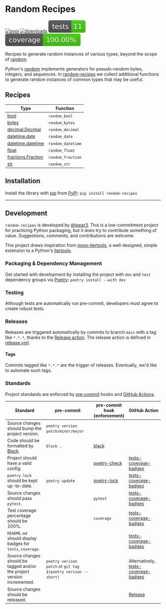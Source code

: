 # Random Recipes

[![pypi](https://img.shields.io/pypi/v/random-recipes)](https://pypi.org/project/random-recipes/#history)
[![downloads](https://img.shields.io/pypi/dm/random-recipes)](https://pypistats.org/packages/random-recipes)
![tests](images/badges/tests.svg)
![coverage](images/badges/coverage.svg)

Recipes to generate random instances of various types, beyond the scope of [random](https://docs.python.org/3/library/random.html).

Python's [random](https://docs.python.org/3/library/random.html) implements generators for pseudo-random bytes, integers, and sequences.
In [random-recipes](https://github.com/ipear3/random-recipes) we collect additional functions to generate random instances of common types that may be useful.

## Recipes

| Type                                                                                      | Function          |
|-------------------------------------------------------------------------------------------|-------------------|
| [bool](https://docs.python.org/3/library/stdtypes.html#boolean-values)                    | `random_bool`     |
| [bytes](https://docs.python.org/3/library/stdtypes.html?highlight=bytes#bytes-objects)    | `random_bytes`    |
| [decimal.Decimal](https://docs.python.org/3/library/decimal.html)                         | `random_decimal`  |
| [datetime.date](https://docs.python.org/3/library/datetime.html#date-objects)             | `random_date`     |
| [datetime.datetime](https://docs.python.org/3/library/datetime.html#datetime-objects)     | `random_datetime` |
| [float](https://docs.python.org/3/library/functions.html#float)                           | `random_float`    |
| [fractions.Fraction](https://docs.python.org/3/library/fractions.html#fractions.Fraction) | `random_fraction` |
| [str](https://docs.python.org/3/library/stdtypes.html#str)                                | `random_str`      |

## Installation

Install the library with [pip](https://pip.pypa.io/en/stable/) from [PyPi](https://pypi.org/):
`pip install random-recipes`

---

## Development

`random-recipes` is developed by [@ipear3](https://github.com/ipear3).
This is a low-commitment project for practicing Python packaging, but it does try to contribute something of value.
Suggestions, comments, and contributions are welcome.

This project draws inspiration from [more-itertools](https://github.com/more-itertools/more-itertools), a well-designed, simple extension to a Python's [itertools](https://docs.python.org/3/library/itertools.html).

### Packaging & Dependency Management
Get started with development by installing the project with `dev` and `test` dependency groups via [Poetry](https://python-poetry.org/): `poetry install --with dev`

### Testing

Although tests are automatically run pre-commit, developers must agree to create robust tests.

### Releases
Releases are triggered automatically by commits to branch `main` with a tag like `*.*.*`, thanks to the [Release action](https://github.com/ipear3/random-recipes/actions/workflows/release.yml).
The release action is defined in [release.yml](https://github.com/ipear3/random-recipes/blob/main/.github/workflows/release.yml).

#### Tags

Commits tagged like `*.*.*` are the trigger of releases. Eventually, we'd like to automate such tags.

### Standards

Project standards are enforced by [pre-commit](https://pre-commit.com/) hooks and [GitHub Actions](https://docs.github.com/en/actions).

| Standard                                                                      | pre-commit                                                    | pre-commit hook <br>(enforcement)                                                                                    | GitHub Action                                                                                                                |
|-------------------------------------------------------------------------------|---------------------------------------------------------------|----------------------------------------------------------------------------------------------------------------------|------------------------------------------------------------------------------------------------------------------------------|
| Source changes should bump the project version.                               | `poetry version patch/minor/major`                            |                                                                                                                      |                                                                                                                              |
| Code should be formatted by [Black](https://black.readthedocs.io/en/stable/). | `black .`                                                     | [black](https://black.readthedocs.io/en/stable/integrations/source_version_control.html#version-control-integration) |                                                                                                                              |
| Project should have a valid config.                                           |                                                               | [poetry-check](https://python-poetry.org/docs/master/pre-commit-hooks/#poetry-check)                                 | [tests-coverage-badges](https://github.com/ipear3/random-recipes/actions/workflows/tests-coverage-badges.yml)                |
| `poetry.lock` should be kept up-to-date.                                      | `poetry update`                                               | [poetry-lock](https://python-poetry.org/docs/master/pre-commit-hooks/#poetry-check)                                  | [tests-coverage-badges](https://github.com/ipear3/random-recipes/actions/workflows/tests-coverage-badges.yml)                |
| Source changes should pass `pytest`.                                          |                                                               | `pytest`                                                                                                             | [tests-coverage-badges](https://github.com/ipear3/random-recipes/actions/workflows/tests-coverage-badges.yml)                |
| Test coverage percentage should be 100%.                                      |                                                               | `coverage`                                                                                                           | [tests-coverage-badges](https://github.com/ipear3/random-recipes/actions/workflows/tests-coverage-badges.yml)                |
| `README.md` should display badges for `tests`, `coverage`.                    |                                                               |                                                                                                                      | [tests-coverage-badges](https://github.com/ipear3/random-recipes/actions/workflows/tests-coverage-badges.yml)                |
| Source changes should be tagged and/or the project version incremented.       | `poetry verison patch` or `git tag $(poetry version --short)` |                                                                                                                      | Alternatively, [tests-coverage-badges](https://github.com/ipear3/random-recipes/actions/workflows/tests-coverage-badges.yml) |
| Source changes should be released.                                            |                                                               |                                                                                                                      | [Release](https://github.com/ipear3/random-recipes/actions/workflows/release.yml)                                            |
